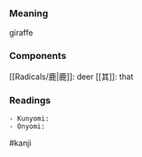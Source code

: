 ### Meaning

giraffe

### Components

[[Radicals/鹿|鹿]]: deer [[其]]: that

### Readings

```
- Kunyomi: 
- Onyomi: 
```

#kanji